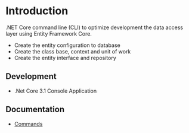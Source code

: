 # Introduction

.NET Core command line (CLI) to optimize development the data access layer using Entity Framework Core.

* Create the entity configuration to database
* Create the class base, context and unit of work
* Create the entity interface and repository

## Development

* .Net Core 3.1 Console Application

## Documentation

* [Commands](/blob/master/docs/Commands.md)
